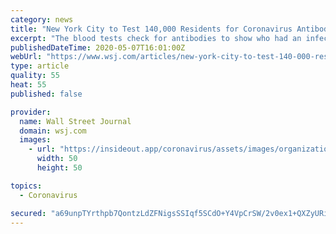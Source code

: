 ```yaml
---
category: news
title: "New York City to Test 140,000 Residents for Coronavirus Antibodies"
excerpt: "The blood tests check for antibodies to show who had an infection in the past and could tell residents if they were sick with the virus in the past and had recovered, said Mayor Bill de Blasio."
publishedDateTime: 2020-05-07T16:01:00Z
webUrl: "https://www.wsj.com/articles/new-york-city-to-test-140-000-residents-for-coronavirus-antibodies-11588866991"
type: article
quality: 55
heat: 55
published: false

provider:
  name: Wall Street Journal
  domain: wsj.com
  images:
    - url: "https://insideout.app/coronavirus/assets/images/organizations/wsj.com-50x50.jpg"
      width: 50
      height: 50

topics:
  - Coronavirus

secured: "a69unpTYrthpb7QontzLdZFNigsSSIqf5SCdO+Y4VpCrSW/2v0ex1+QXZyURiuP8FivehcMjxKp/GY+K0ArHkVvRDI5RRzwEgzbTlx5DSK8U0itfXkhEvhfL2TVQVblUuximMldJjHOh+AmPWi8JaSwnfY0Bgj7U0tMexFD8ASZTOaoOphoHwNesBitVfo1jr8L5iUiwBnMZjs4q/GWjMKeR8UB+/PN/khJgwT7TqPYZ49S12O8rrQWq3XmxJout3t8MH/D/AYh68QOtK+NLtiO5AwFirG0+U44YcvkALPs+hz829G3S5Ke+whXwzcUq;vnAHILVyHD2yUWyLrQt21w=="
---
```


